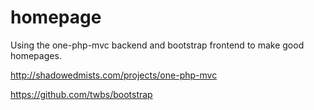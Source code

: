homepage
========

Using the one-php-mvc backend and bootstrap frontend to make good homepages.

http://shadowedmists.com/projects/one-php-mvc

https://github.com/twbs/bootstrap
